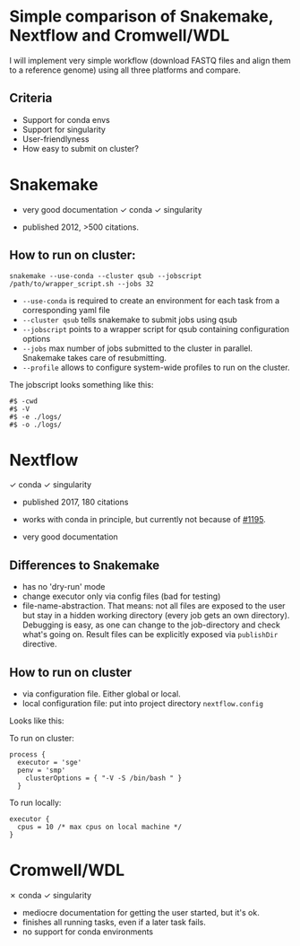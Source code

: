 # Simple comparison of Snakemake, Nextflow and Cromwell/WDL

I will implement very simple workflow (download FASTQ files and align them to a reference genome)
using all three platforms and compare.

## Criteria
* Support for conda envs
* Support for singularity
* User-friendlyness
* How easy to submit on cluster?

# Snakemake

* very good documentation
✓ conda ✓ singularity

* published 2012, >500 citations.

## How to run on cluster:
```
snakemake --use-conda --cluster qsub --jobscript /path/to/wrapper_script.sh --jobs 32
```

* `--use-conda` is required to create an environment for each task from a corresponding yaml file
* `--cluster qsub` tells snakemake to submit jobs using qsub
* `--jobscript` points to a wrapper script for qsub containing configuration options
* `--jobs` max number of jobs submitted to the cluster in parallel. Snakemake takes care of resubmitting.
* `--profile` allows to configure system-wide profiles to run on the cluster.

The jobscript looks something like this:
```
#$ -cwd
#$ -V
#$ -e ./logs/
#$ -o ./logs/

```


# Nextflow
✓ conda ✓ singularity

* published 2017, 180 citations

* works with conda in principle, but currently not because of [#1195](https://github.com/nextflow-io/nextflow/issues/1195).

* very good documentation

## Differences to Snakemake

* has no 'dry-run' mode
* change executor only via config files (bad for testing)
* file-name-abstraction. That means: not all files are exposed to the user but stay in a hidden working directory (every job gets an own directory). Debugging is easy, as one can change to the job-directory and check what's going on. Result files can be explicitly exposed via `publishDir` directive.

## How to run on cluster

* via configuration file. Either global or local.
* local configuration file: put into project directory `nextflow.config`

Looks like this:

To run on cluster:
```
process {
  executor = 'sge'
  penv = 'smp'
    clusterOptions = { "-V -S /bin/bash " }
  }
```

To run locally:
```
executor {
  cpus = 10 /* max cpus on local machine */
}
```


# Cromwell/WDL
✗ conda ✓ singularity

* mediocre documentation for getting the user started, but it's ok.
* finishes all running tasks, even if a later task fails.
* no support for conda environments

